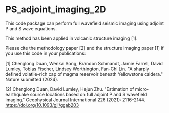 # PS_adjoint_imaging_2D

This code package can perform full wavefield seismic imaging using adjoint P and S wave equations.

This method has been applied in volcanic structure imaging [1].

Please cite the methodology paper [2] and the structure imaging paper [1] if you use this code in your publications:

[1] Chenglong Duan, Wenkai Song, Brandon Schmandt, Jamie Farrell, David Lumley, Tobias Fischer, Lindsey Worthington, Fan-Chi Lin. "A sharply defined volatile-rich cap of magma reservoir beneath Yellowstone caldera." Nature submitted (2024).

[2] Chenglong Duan, David Lumley, Hejun Zhu. "Estimation of micro-earthquake source locations based on full adjoint P and S wavefield imaging." Geophysical Journal International 226 (2021): 2116–2144. https://doi.org/10.1093/gji/ggab203
